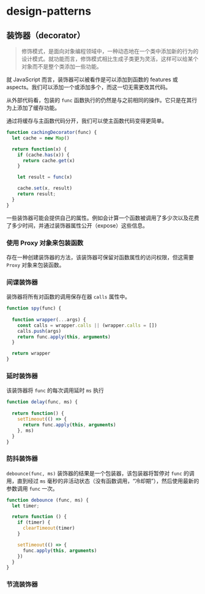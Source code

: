 # design-patterns

## 装饰器（decorator）

> 修饰模式，是面向对象编程领域中，一种动态地在一个类中添加新的行为的设计模式。就功能而言，修饰模式相比生成子类更为灵活，这样可以给某个对象而不是整个类添加一些功能。

就 JavaScript 而言，装饰器可以被看作是可以添加到函数的 features 或 aspects。我们可以添加一个或添加多个，而这一切无需更改其代码。

从外部代码看，包装的 `func` 函数执行的仍然是与之前相同的操作。它只是在其行为上添加了缓存功能。

通过将缓存与主函数代码分开，我们可以使主函数代码变得更简单。

```js
function cachingDecorator(func) {
  let cache = new Map()

  return function(x) {
    if (cache.has(x)) {
      return cache.get(x)
    }

    let result = func(x)

    cache.set(x, result)
    return result;
  }
}
```

一些装饰器可能会提供自己的属性。例如会计算一个函数被调用了多少次以及花费了多少时间，并通过装饰器属性公开（expose）这些信息。

### 使用 Proxy 对象来包装函数

存在一种创建装饰器的方法，该装饰器可保留对函数属性的访问权限，但这需要 `Proxy` 对象来包装函数。

### 间谍装饰器

装饰器将所有对函数的调用保存在器 `calls` 属性中。

```js
function spy(func) {
  
  function wrapper(...args) {
    const calls = wrapper.calls || (wrapper.calls = []) 
    calls.push(args)
    return func.apply(this, arguments) 
  }

  return wrapper
}
```

### 延时装饰器

该装饰器将 `func` 的每次调用延时 `ms` 执行

```js
function delay(func, ms) {
  
  return function() {
    setTimeout(() => {
      return func.apply(this, arguments)  
    }, ms)
  }
}
```

### 防抖装饰器

`debounce(func, ms)` 装饰器的结果是一个包装器，该包装器将暂停对 `func` 的调用，直到经过 `ms` 毫秒的非活动状态（没有函数调用，“冷却期”），然后使用最新的参数调用 `func` 一次。

```js
function debounce (func, ms) {
  let timer;

  return function () {
    if (timer) {
      clearTimeout(timer)
    }

    setTimeout(() => {
      func.apply(this, arguments)
    })
  }
}
```

### 节流装饰器
